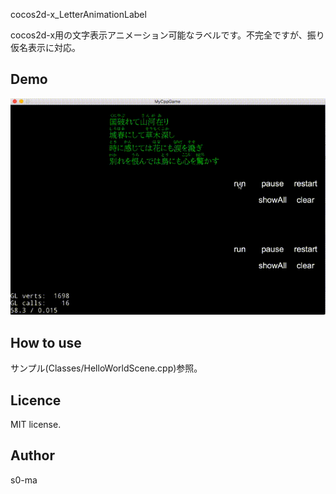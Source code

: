 cocos2d-x_LetterAnimationLabel

cocos2d-x用の文字表示アニメーション可能なラベルです。不完全ですが、振り仮名表示に対応。

## Demo
![sample](https://raw.githubusercontent.com/s0-ma/cocos2d-x_LetterAnimationLabel/master/sample.gif)

## How to use
サンプル(Classes/HelloWorldScene.cpp)参照。

## Licence
MIT license.

## Author
s0-ma

